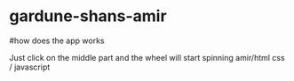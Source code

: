 # gardune-shans-amir
#how does the app works



Just click on the middle part and the wheel will start spinning
amir/html css / javascript

